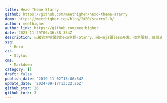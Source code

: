 ```yaml
---
title: Hexo Theme Starry
github: https://github.com/meethigher/hexo-theme-starry
demo: https://meethigher.top/blog/2020/starry2-0/
author: meethigher
author_link: https://github.com/meethigher
date: 2023-11-29T06:36:38.354Z
description: 已被官方收录的hexo主题-Starry，采用ejs跟less开发。技术限制，目前还有很多优化未实现，学习ing。基于很多大佬开源的插件，感谢！
ssg:
  - Hexo
css:
  - Stylus
cms:
  - Markdown
category: []
draft: false
publish_date: '2019-11-02T15:06:54Z'
update_date: '2024-09-17T13:22:26Z'
github_star: 26
github_fork: 3
---
```

